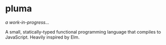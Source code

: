# pluma

_a work-in-progress..._

A small, statically-typed functional programming language that compiles to JavaScript. Heavily inspired by Elm.
